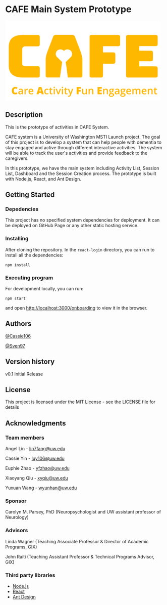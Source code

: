 # CAFE Main System Prototype

![logo](./doc_assets/unnamed.png)

## Description

This is the prototype of activities in CAFE System.

CAFE system is a University of Washington MSTI Launch project. The goal of this project is to develop a system that can help people with dementia to stay engaged and active through different interactive activities. The system will be able to track the user's activities and provide feedback to the caregivers.

In this prototype, we have the main system including Activity List, Session List, Dashboard and the Session Creation process. The prototype is built with Node.js, React, and Ant Design.

## Getting Started

### Depedencies

This project has no specified system dependencies for deployment. It can be deployed on GitHub Page or any other static hosting service.

### Installing

After cloning the repository. In the `react-login` directory, you can run to install all the dependencies:
```
npm install
```

### Executing program

For development locally, you can run:
```
npm start
```
and open [http://localhost:3000/onboarding](http://localhost:3000/onboarding) to view it in the browser.

## Authors 

[@Cassie106](https://github.com/Cassie106)

[@Sven97](https://github.com/Sven97)

## Version history

v0.1 Initial Release

## License

This project is licensed under the MIT License - see the LICENSE file for details

## Acknowledgments

### Team members

Angel Lin - [lin7fang@uw.edu](mailto:lin7fang@uw.edu)

Cassie Yin - [luy106@uw.edu](mailto:luy106@uw.edu)

Euphie Zhao - [yfzhao@uw.edu](mailto:yfzhao@uw.edu)

Xiaoyang Qiu - [xyqiu@uw.edu](mailto:xyqiu@uw.edu)

Yuxuan Wang - [wyunhan@uw.edu](mailto:wyunhan@uw.edu)

### Sponsor

Carolyn M. Parsey, PhD (Neuropsychologist and UW assistant professor of Neurology)

### Advisors

Linda Wagner (Teaching Associate Professor & Director of Academic Programs, GIX)

John Raiti (Teaching Assistant Professor & Technical Programs Advisor, GIX)

### Third party libraries

* [Node.js](https://nodejs.org/en/)
* [React](https://reactjs.org/)
* [Ant Design](https://ant.design/)